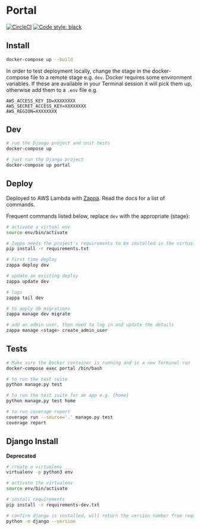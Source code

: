 # Portal

[![CircleCI](https://circleci.com/gh/sam-atkins/portal/tree/release.svg?style=svg)](https://circleci.com/gh/sam-atkins/portal/tree/release)
<a href="https://github.com/ambv/black"><img alt="Code style: black" src="https://img.shields.io/badge/code%20style-black-000000.svg"></a>

## Install

```bash
docker-compose up --build
```

In order to test deployment locally, change the stage in the docker-compose file to a remote stage e.g. `dev`. Docker requires some environment variables. If these are available in your Terminal session it will pick them up, otherwise add them to a `.env` file e.g.

```
AWS_ACCESS_KEY_ID=XXXXXXXX
AWS_SECRET_ACCESS_KEY=XXXXXXXX
AWS_REGION=XXXXXXXX
```

## Dev

```bash
# run the Django project and unit tests
docker-compose up

# just run the Django project
docker-compose up portal
```

## Deploy

Deployed to AWS Lambda with [Zappa](https://github.com/Miserlou/Zappa). Read the docs for a list of commands.



Frequent commands listed below, replace `dev` with the appropriate {stage}:

```bash
# activate a virtual env
source env/bin/activate

# Zappa needs the project's requirements to be installed in the virtual env
pip install -r requirements.txt

# first time deploy
zappa deploy dev

# update an existing deploy
zappa update dev

# logs
zappa tail dev

# to apply db migrations
zappa manage dev migrate

# add an admin user, then need to log in and update the details
zappa manage <stage> create_admin_user
```

## Tests

```bash
# Make sure the Docker container is running and in a new Terminal run
docker-compose exec portal /bin/bash

# to run the test suite
python manage.py test

# to run the test suite for an app e.g. {home}
python manage.py test home

# to run coverage report
coverage run --source='.' manage.py test
coverage report
```

## Django Install

**Deprecated**

```bash
# create a virtualenv
virtualenv -p python3 env

# activate the virtualenv
source env/bin/activate

# install requirements
pip install -r requirements-dev.txt

# confirm django is installed, will return the version number from requirements.txt
python -m django --version
```
